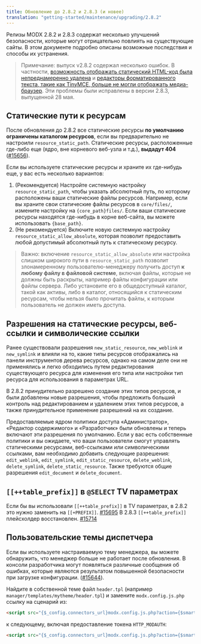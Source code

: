 ```yaml
---
title: Обновление до 2.8.2 и 2.8.3 (и новее)
translation: "getting-started/maintenance/upgrading/2.8.2"
---
```


Релизы MODX 2.8.2 и 2.8.3 содержат несколько улучшений безопасности, которые могут отрицательно повлиять на существующие сайты. В этом документе подробно описаны возможные последствия и способы их устранения.

> Примечание: выпуск v2.8.2 содержал несколько ошибок. В частности, [возможность отображать статический HTML-код была непреднамеренно удалена](https://github.com/modxcms/revolution/issues/15696) и [редакторы форматированного текста, такие как TinyMCE, больше не могли отображать медиа-браузер](https://github.com/modxcms/revolution/issues/15692). Эти проблемы были исправлены в версии 2.8.3, выпущенной 28 мая.

## Статические пути к ресурсам

После обновления до 2.8.2 все статические ресурсы **по умолчанию ограничены каталогом ресурсов**, если вы предварительно не настроили `resource_static_path`. Статические ресурсы, расположенные где-либо еще (ядро, вне корневого веб-узла и т.д.), **выдадут 404** ([#15656](https://github.com/modxcms/revolution/pull/15656)).

Если вы используете статические ресурсы и храните их где-нибудь еще, у вас есть несколько вариантов:

1. (Рекомендуется) Настройте системную настройку `resource_static_path`, чтобы указать абсолютный путь, по которому расположены ваши статические файлы ресурсов. Например, если вы храните свои статические файлы ресурсов в `core/files/`, измените настройку на `{core_path}files/`. Если ваши статические ресурсы находятся где-нибудь в корне веб-сайта, вы можете использовать `{base_path}`.
2. (Не рекомендуется) Включите новую системную настройку `resource_static_allow_absolute`, которая позволит предоставить любой допустимый абсолютный путь к статическому ресурсу.

> Важно: включение `resource_static_allow_absolute` или настройка слишком широкого пути в `resource_static_path` позволит злонамеренному пользователю-менеджеру получить доступ **к любому файлу в файловой системе**, включая файлы, которые не должны быть раскрыты, например файлы конфигурации или файлы сервера. Либо установите его в общедоступный каталог, такой как активы, либо в каталог, относящийся к статическим ресурсам, чтобы нельзя было прочитать файлы, к которым пользователь не должен иметь доступа.

## Разрешения на статические ресурсы, веб-ссылки и символические ссылки

Ранее существовали разрешения `new_static_resource`, `new_weblink` и `new_symlink` и влияли на то, какие типы ресурсов отображались на панели инструментов дерева ресурсов, однако на самом деле они не применялись и легко обходились путем редактирования существующего ресурса для изменения его типа или настройки тип ресурса для использования в параметрах URL.

В 2.8.2 принудительно разрешено создание этих типов ресурсов, и были добавлены новые разрешения, чтобы предложить больший контроль над редактированием и удалением этих типов ресурсов, а также принудительное применение разрешений на их создание.

Предоставляемые ядром политики доступа «Администратор», «Редактор содержимого» и «Разработчик» были обновлены и теперь включают эти разрешения по умолчанию. Если у вас есть собственные политики и вы ожидаете, что ваши пользователи смогут управлять статическими ресурсами, веб-ссылками или символическими ссылками, вам необходимо добавить следующие разрешения: `edit_weblink`, `edit_symlink`, `edit_static_resource`, `delete_weblink`, `delete_symlink`, `delete_static_resource`. Также требуются общие разрешения `edit_document` и `delete_document`.

## `[[++table_prefix]]` в `@SELECT` TV параметрах

Если бы вы использовали `[[++table_prefix]]` в TV параметрах, в 2.8.2 это нужно заменить на `[[+PREFIX]]`. [#15695](https://github.com/modxcms/revolution/issues/15695) В 2.8.3 `[[++table_prefix]]` плейсхолдер восстановлен. [#15714](https://github.com/modxcms/revolution/pull/15714)

## Пользовательские темы диспетчера

Если вы используете настраиваемую тему менеджера, вы можете обнаружить, что менеджер больше не работает после обновления. В консоли разработчика могут появляться различные сообщения об ошибках, которые являются результатом повышенной безопасности при загрузке конфигурации. ([#15644](https://github.com/modxcms/revolution/pull/15644)).

Найдите в собственной теме файл `header.tpl` (например `manager/templates/mytheme/header.tpl`) и замените `modx.config.js.php` ссылку на сценарий из:

```html
<script src="{$_config.connectors_url}modx.config.js.php?action={$smarty.get.a|default|htmlspecialchars}{if $_ctx}&wctx={$_ctx}{/if}"></script>
```

к следующему, включая предоставление токена `HTTP_MODAUTH`:

```html
<script src="{$_config.connectors_url}modx.config.js.php?action={$smarty.get.a|default|htmlspecialchars}{if $_ctx}&wctx={$_ctx}{/if}&HTTP_MODAUTH={$_authToken|default|htmlspecialchars}"></script>
```
